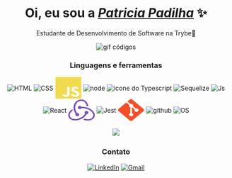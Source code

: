 <div align="center">
  <h1>Oi, eu sou a <a href="https://www.linkedin.com/in/patricia-padilha/"><i>Patricia Padilha</i></a> ✨ </h1>
  <p>Estudante de Desenvolvimento de Software na <a herf="https://www.betrybe.com/">Trybe</a>💚</p>
  <img alt="gif códigos" src="https://media2.giphy.com/media/L1R1tvI9svkIWwpVYr/giphy.gif"/>
</div>

<div align="center">
 <h3>Linguagens e ferramentas</h3>
  <img align="center" alt="HTML" height="50" width="60" src="https://cdn.jsdelivr.net/gh/devicons/devicon/icons/html5/html5-plain-wordmark.svg">
  <img align="center" alt="CSS" height="50" width="60" src="https://cdn.jsdelivr.net/gh/devicons/devicon/icons/css3/css3-plain-wordmark.svg">
  <img align="center" alt="Js" height="50" width="60" src="https://raw.githubusercontent.com/devicons/devicon/master/icons/javascript/javascript-plain.svg">
  
  <img align="center" alt="node" height="50" width="60" src="https://cdn.jsdelivr.net/gh/devicons/devicon/icons/nodejs/nodejs-original.svg">
  
  <img align="center" height="50" width="60"  src="https://cdn.jsdelivr.net/gh/devicons/devicon/icons/typescript/typescript-original.svg" alt='icone do Typescript'>
  
  <img align="center" alt="Sequelize" height="50" width="60" src="https://cdn.jsdelivr.net/gh/devicons/devicon/icons/sequelize/sequelize-original.svg">
  
  <img align="center" alt="Js" height="50" width="60" src="https://cdn.jsdelivr.net/gh/devicons/devicon/icons/mysql/mysql-original-wordmark.svg">
  
  <img align="center" alt="React" height="50" width="60" src="https://cdn.jsdelivr.net/gh/devicons/devicon/icons/react/react-original-wordmark.svg">
  <img align="center" alt="Redux" height="50" width="60" src="https://raw.githubusercontent.com/devicons/devicon/master/icons/redux/redux-original.svg">
  <img align="center" alt="Jest" height="50" width="60" src="https://cdn.jsdelivr.net/gh/devicons/devicon/icons/jest/jest-plain.svg">
  <img align="center" alt="git" height="50" width="60" src="https://raw.githubusercontent.com/devicons/devicon/master/icons/git/git-original.svg">
  <img align="center" alt="github" height="50" width="60" src="https://cdn.jsdelivr.net/gh/devicons/devicon/icons/github/github-original-wordmark.svg">
  <img align="center" alt="OS" height="50" width="60" src="https://cdn.jsdelivr.net/gh/devicons/devicon/icons/apple/apple-original.svg">
</div><br>

<div align="center">
<!--   <a href="https://github.com/patriciapadilha/github-readme-stats">
     <img height="150em" src="https://github-readme-stats.vercel.app/api?username=patriciapadilha&count_private=true&include_all_commits=true&show_icons=true&theme=dracula&hide_border=false" />
  </a> -->
  <a href="https://github.com/patriciapadilha/convoychat">
     <img height="150em" src="https://github-readme-stats.vercel.app/api/top-langs/?username=patriciapadilha&layout=compact&theme=dracula" />
  </a>
</div>

<div align="center">
  <h3>Contato</h3>
  <a target="_blank" href="https://www.linkedin.com/in/patricia-padilha/"><img alt="LinkedIn" src="https://img.shields.io/badge/LinkedIn-0077B5?style=for-the-badge&logo=linkedin&logoColor=white" /></a>
  <a target="_blank" href="mailto:patriciapadilhabio@gmail.com"><img alt="Gmail" src="https://img.shields.io/badge/Gmail-D14836?style=for-the-badge&logo=gmail&logoColor=white" /></a>
</div>
